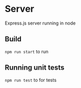# Server

Express.js server running in node

## Build
`npm run start` to run

## Running unit tests
`npm run test` to for tests
